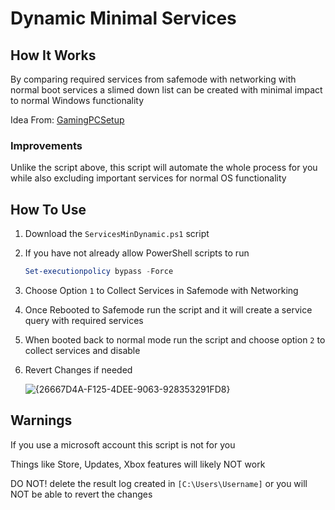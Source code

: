 # Dynamic Minimal Services

## How It Works
By comparing required services from safemode with networking with normal boot services a slimed down list can be created with minimal impact to normal Windows functionality 

Idea From: [GamingPCSetup](https://github.com/djdallmann/GamingPCSetup/blob/master/CONTENT/SCRIPTS/SafeMode.ps1)

### Improvements
Unlike the script above, this script will automate the whole process for you while also excluding important services for normal OS functionality

## How To Use
1. Download the `ServicesMinDynamic.ps1` script
2. If you have not already allow PowerShell scripts to run
   
   ```PowerShell
   Set-executionpolicy bypass -Force
   ```
3. Choose Option `1` to Collect Services in Safemode with Networking
4. Once Rebooted to Safemode run the script and it will create a service query with required services
5. When booted back to normal mode run the script and choose option `2` to collect services and disable
6. Revert Changes if needed
   
   ![{26667D4A-F125-4DEE-9063-928353291FD8}](https://github.com/user-attachments/assets/dc639e4a-07d7-44d0-bd1a-b0803525b1d7)

## Warnings

If you use a microsoft account this script is not for you

Things like Store, Updates, Xbox features will likely NOT work

DO NOT! delete the result log created in `[C:\Users\Username]` or you will NOT be able to revert the changes
